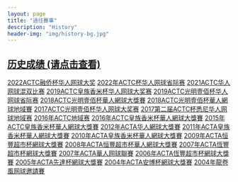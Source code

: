 ```yaml
---
layout: page
title: "過往賽事"
description: "History"
header-img: "img/history-bg.jpg"
---
```

<h2><a href="{{ site.baseurl }}/history/all_results/" class="list-group-item"><span class="glyphicon glyphicon-star" aria-hidden="true"></span> 历史成绩 (请点击查看)</a></h2>


<div class="list-group">
    <a href="{{ site.baseurl }}/history/2022/" class="list-group-item"><span class="glyphicon glyphicon-star" aria-hidden="true"></span> 2022ACTC融侨杯华人网球大奖</a>
    <a href="{{ site.baseurl }}/history/2021/regional/" class="list-group-item"><span class="glyphicon glyphicon-star" aria-hidden="true"></span> 2022年ACTC杯华人网球省际赛</a>
    <a href="{{ site.baseurl }}/history/2021/mixdouble/" class="list-group-item"><span class="glyphicon glyphicon-star" aria-hidden="true"></span> 2021ACTC华人网球混双比赛</a>
    <a href="{{ site.baseurl }}/history/2019/" class="list-group-item"><span class="glyphicon glyphicon-star" aria-hidden="true"></span> 2019ACTC皇族香米杯华人网球大奖赛</a>
    <a href="{{ site.baseurl }}/history/2019/regional/" class="list-group-item"><span class="glyphicon glyphicon-star" aria-hidden="true"></span> 2019ACTC光明壹佰杯华人网球省际赛</a>
    <a href="{{ site.baseurl }}/history/2018/" class="list-group-item"><span class="glyphicon glyphicon-star" aria-hidden="true"></span> 2018ACTC光明壹佰杯華人網球大獎賽</a>
    <a href="{{ site.baseurl }}/history/2018/regional/" class="list-group-item"><span class="glyphicon glyphicon-star" aria-hidden="true"></span> 2018ACTC光明壹佰杯華人網球地域賽</a>
    <a href="{{ site.baseurl }}/history/2017/" class="list-group-item"><span class="glyphicon glyphicon-star" aria-hidden="true"></span> 2017ACTC光明壹佰杯华人网球大奖赛</a>
    <a href="{{ site.baseurl }}/history/2017/regional/" class="list-group-item"><span class="glyphicon glyphicon-star" aria-hidden="true"></span> 2017第二届ACTC杯悉尼华人网球地域赛</a>
    <a href="{{ site.baseurl }}/history/2016/regional" class="list-group-item"><span class="glyphicon glyphicon-star" aria-hidden="true"></span> 2016年ACTC地域赛</a>
    <a href="{{ site.baseurl }}/history/2016/" class="list-group-item"><span class="glyphicon glyphicon-star" aria-hidden="true"></span> 2016年ACTC皇族香米杯華人網球大獎賽</a>
    <a href="{{ site.baseurl }}/history/2015/" class="list-group-item"><span class="glyphicon glyphicon-star" aria-hidden="true"></span> 2015年ACTC皇族香米杯華人網球大獎賽</a>
    <a href="{{ site.baseurl }}/history/2012/" class="list-group-item"><span class="glyphicon glyphicon-star" aria-hidden="true"></span> 2012年ACTA华人網球大獎賽</a>
    <a href="{{ site.baseurl }}/history/2011/" class="list-group-item"><span class="glyphicon glyphicon-star" aria-hidden="true"></span> 2011年ACTA皇族香米杯華人網球大獎賽</a>
    <a href="{{ site.baseurl }}/history/2010/" class="list-group-item"><span class="glyphicon glyphicon-star" aria-hidden="true"></span> 2010年ACTA皇族香米杯華人網球大獎賽</a>
    <a href="{{ site.baseurl }}/history/2009/" class="list-group-item"><span class="glyphicon glyphicon-star" aria-hidden="true"></span> 2009年ACTA恒豐超市杯網球大獎賽</a>
    <a href="{{ site.baseurl }}/history/2008/" class="list-group-item"><span class="glyphicon glyphicon-star" aria-hidden="true"></span> 2008年ACTA恒豐超市杯華人網球大獎賽</a>
    <a href="{{ site.baseurl }}/history/2007/" class="list-group-item"><span class="glyphicon glyphicon-star" aria-hidden="true"></span> 2007年ACTA恆豐超市杯網球大獎賽</a>
    <a href="{{ site.baseurl }}/history/2007/league/" class="list-group-item"><span class="glyphicon glyphicon-star" aria-hidden="true"></span> 2007年ACTA華人网球聯賽</a>
    <a href="{{ site.baseurl }}/history/2006/" class="list-group-item"><span class="glyphicon glyphicon-star" aria-hidden="true"></span> 2006年ACTA恆豐超市杯網球大獎賽</a>
    <a href="{{ site.baseurl }}/history/2005/" class="list-group-item"><span class="glyphicon glyphicon-star" aria-hidden="true"></span> 2005年ACTA先達杯網球大獎賽</a>
    <a href="{{ site.baseurl }}/history/2004/" class="list-group-item"><span class="glyphicon glyphicon-star" aria-hidden="true"></span> 2004年ACTA安博杯網球大獎賽</a>
    <a href="{{ site.baseurl }}/history/2004/invite/" class="list-group-item"><span class="glyphicon glyphicon-star" aria-hidden="true"></span> 2004年龍卷風网球邀請賽</a>
</div>
